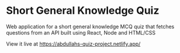 # Short General Knowledge Quiz

Web application for a short general knowledge MCQ quiz that fetches questions from an API built using React, Node and HTML/CSS

View it live at https://abdullahs-quiz-project.netlify.app/
